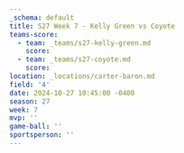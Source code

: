 ```yaml
---
_schema: default
title: S27 Week 7 - Kelly Green vs Coyote
teams-score:
  - team: _teams/s27-kelly-green.md
    score:
  - team: _teams/s27-coyote.md
    score:
location: _locations/carter-baron.md
field: '4'
date: 2024-10-27 10:45:00 -0400
season: 27
week: 7
mvp: ''
game-ball: ''
sportsperson: ''
---
```


